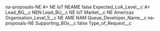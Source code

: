 <?xml version="1.0" encoding="UTF-8"?>
<CustomMetadata xmlns="http://soap.sforce.com/2006/04/metadata" xmlns:xsi="http://www.w3.org/2001/XMLSchema-instance" xmlns:xsd="http://www.w3.org/2001/XMLSchema">
    <label>na-proposals-NE A+ NE IoT NEAME</label>
    <protected>false</protected>
    <values>
        <field>Expected_LoA_Level__c</field>
        <value xsi:type="xsd:string">A+</value>
    </values>
    <values>
        <field>Lead_BG__c</field>
        <value xsi:type="xsd:string">NEN</value>
    </values>
    <values>
        <field>Lead_BU__c</field>
        <value xsi:type="xsd:string">NE IoT</value>
    </values>
    <values>
        <field>Market__c</field>
        <value xsi:type="xsd:string">NE Americas</value>
    </values>
    <values>
        <field>Organisation_Level_5__c</field>
        <value xsi:type="xsd:string">NE AME NAM</value>
    </values>
    <values>
        <field>Queue_Developer_Name__c</field>
        <value xsi:type="xsd:string">na-proposals-NE</value>
    </values>
    <values>
        <field>Supporting_BGs__c</field>
        <value xsi:type="xsd:boolean">false</value>
    </values>
    <values>
        <field>Type_of_Request__c</field>
        <value xsi:nil="true"/>
    </values>
</CustomMetadata>
